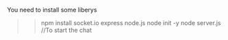 You need to install some liberys
>> npm install socket.io express node.js
>> node init -y
>> node server.js //To start the chat
